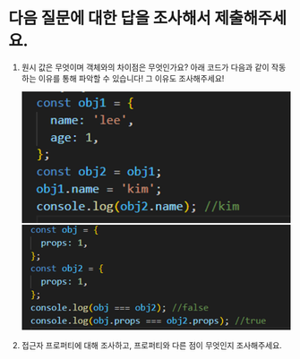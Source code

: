 # 다음 질문에 대한 답을 조사해서 제출해주세요.

1. 원시 값은 무엇이며 객체와의 차이점은 무엇인가요?
   아래 코드가 다음과 같이 작동하는 이유를 통해 파악할 수 있습니다! 그 이유도 조사해주세요!

   ![Alt text](img/%EA%B7%B8%EB%A6%BC1.png)
   ![Alt text](img/%EA%B7%B8%EB%A6%BC2.png)

2. 접근자 프로퍼티에 대해 조사하고, 프로퍼티와 다른 점이 무엇인지 조사해주세요.
